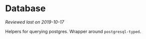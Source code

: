 # Database

_Reviewed last on 2019-10-17_

Helpers for querying postgres. Wrapper around `postgresql-typed`.
